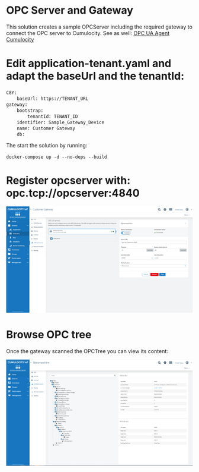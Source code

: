 # OPC Server and Gateway

This solution creates a sample OPCServer including the required gateway to connect the OPC server to Cumulocity.
See as well: [OPC UA Agent Cumulocity](https://cumulocity.com/guides/10.7.0-beta/protocol-integration/opcua)

# Edit application-tenant.yaml and adapt the baseUrl and the tenantId:

    C8Y:
        baseUrl: https://TENANT_URL
    gateway:
        bootstrap:
            tenantId: TENANT_ID
        identifier: Sample_Gateway_Device
        name: Customer Gateway
        db:

The start the solution by running:

    docker-compose up -d --no-deps --build

# Register opcserver with: opc.tcp://opcserver:4840

![Register OPC server](./doc/Register.png)

# Browse OPC tree

Once the gateway scanned the OPCTree you can view its content:

![Browse OPC tree](./doc/OPC_Tree.png)
